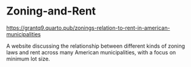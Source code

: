 # Zoning-and-Rent

https://grantq9.quarto.pub/zonings-relation-to-rent-in-american-municipalities

A website discussing the relationship between different kinds of zoning laws and rent across many American municipalities, with a focus on minimum lot size.
